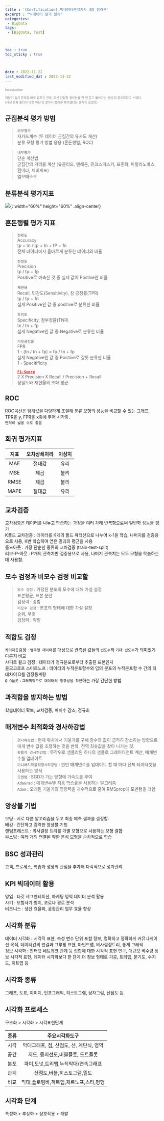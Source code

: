 ```yaml
---
title : '[Certification] 빅데이터분석기사 4장 정리본' 
excerpt : "빅데이터 실기 필기"
categories: 
 - BigData
tags: 
 - [BigData, Test]



toc : true
toc_sticky : true



date : 2022-11-22
last_modified_dat : 2022-11-22
---
```

<font size='1'><span style='color:gray'>Introduction</span></font>  
<font size='1'><br/></font>
<font size='1'><span style='color:gray'>빅분기 실기 문제를 바로 접하기 전에, 우선 단답형 정리본을 한 번 훑고 들어가는 것이 더 중요하다고 느꼈다.</span></font>
<font size='1'><br/></font>
<font size='1'><span style='color:gray'>(사실 문제 풀다가 이건 아닌 것 같아서 정리본 봐야겠다는 생각이 들었다)</span></font>  

## 군집분석 평가 방법
> `외부평가`  
> 자카드계수 (두 데이터 군집간의 유사도 게산)  
> 분류 모형 평가 방법 응용 (혼돈행렬, ROC)  

> `내부평가`  
> 단순 계산법  
> 군집간의 거리를 계산 (유클리드, 맨해튼, 민코스피스키, 표준화, 마할라노비스, 캔버라, 체비셰프)  
> 엘보메소드  

## 분류분석 평가지표

![](https://user-images.githubusercontent.com/60537388/204422617-aac70b2e-7fba-42b0-8e5e-e2418a3ead47.png){: width="60%" height="60%" .align-center}

## 혼돈행렬 평가 지표
> `정확도`  
> Accuracy  
> tp + tn / tp + tn + fP + fn  
> 전체 데이터에서 올바르게 분류한 데이터의 비율
>  
> `정밀도`  
> Precision  
> tp / tp + fp  
> Positive로 예측한 것 중 실제 값이 Postive인 비율  
>   
> `재현율`  
> Recall, 민감도(Sensitivity), 참 긍정률(TPR)  
> tp / tp + fn  
> 실제 Positive인 값 중 positive로 분류한 비율  
>  
> `특이도`  
> Specificity, 참부정율(TNR)  
> tn / tn + fp  
> 실제 Negative인 값 중 Negative로 분류한 비율  
>   
> `거짓긍정률`  
> FPR  
> 1 - (tn / tn + fp) = fp / tn + fp  
> 실제 Negative인 값 중 Positive로 잘못 분류한 비율  
> 1 - Specitificity  
>  
> <b><span style='color:red'><u>`F1-Score`</u></span></b>  
> 2 X Precision X Recall / Precision + Recall  
> 정밀도와 재현율의 조화 평균.

## ROC 
ROC곡선은 임계값을 다양하게 조절해 분류 모형의 성능을 비교할 수 있는 그래프.  
TPR을 y, FPR을 x축에 두어 시각화.  
`면적이 넓을 수로 좋음`

## 회귀 평가지표    

| 지표  | 오차상쇄처리 | 이상치 |
| :---: | :----------: | :----: |
|  MAE  |    절대값    |  유리  |
|  MSE  |     제곱     |  불리  |
| RMSE  |     제곱     |  불리  |
| MAPE  |    절대값    |  유리  |

## 교차검증
교차검증은 데이터를 나누고 학습하는 과정을 여러 차례 반복함으로써 일반화 성능을 평가  
K폴드 교차검증 : 데이터를 K개의 폴드 파티션으로 나누어 k-1을 학습, 나머지를 검증용으로 사용, K번 학습하여 얻은 결과의 평균을 사용  
홀드아웃 : 가장 단순한 종류의 교차검증 (train-test-split)  
리브-P-아웃 : P개의 관측치만 검증용으로 사용, 나머지 관측치는 모두 모형을 학습하는데 사용함.

## 모수 검정과 비모수 검정 비교할
> `모수 검정` :
> 가정된 분포의 모수에 대해 가설 설정  
> 표본평균, 표본 분산  
> 검정력 : 강함  
> `비모수 검정` :
> 분포의 형태에 대한 가설 설정  
> 순위, 부호  
> 검정력 : 약함  

## 적합도 검정
`카이제곱`검정 : `범주형 데이터`를 대상으로 관측된 값들의 `빈도수`와 `기대 빈도수`가 의미있게 다른지 비교  
샤피로 윌크 검정 : 데이터가 정규분포로부터 추출된 표본인지  
콜모고로프 스미르노프 : 데이터의 누적분포함수와 임의 분포의 누적분포함 수 간의 최대차이 D를 검정통계량  
`Q-Q플롯` : `그래픽적으로 데이터의 정규성을 확인`하는 가장 간단한 방법  

## 과적합을 방지하는 방법
학습데이터 확보, 교차검증, 피처수 감소, 정규화  

## 매개변수 최적화와 경사하강법
> `경사하강법` :
> 현재 위치에서 기울기를 구해 함수의 값이 급격히 감소하는 방향으로 매개 변수 값을 조정하는 것을 반복, 전역 최솟값을 찾아 나가는 것.  
> `확률적 경사하강법` :
> 무작위로 샘플리된 하나의 샘플로 그레이디언트 계산, 매개변수를 업데이트  
> `미니배치확률적경사하강법` : 
> 한번 매개변수를 업데이트 할 때 마다 전체 데이터셋을 사용하는 방식  
> `모멘텀` :
> SGD가 가는 방향에 가속도를 부여  
> `AdaGrad` :
> 매개변수별 적응 학습률을 사용하는 알고리즘  
> `Adam` :
> 오래된 기울기의 영향력을 지수적으로 줄여 RMSprop에 모멘텀을 더함

## 앙상블 기법
보팅 : 서로 다른 알고리즘을 두고 최종 예측 결과를 결정함.  
배깅 : 간단하고 강력한 앙상블 기법  
랜덤포레스트 : 의사결정 트리를 개별 모형으로 사용하는 모형 결합  
부스팅 : 여러 개의 연결된 약한 분석 모형을 순차적으로 학습  

## BSC 성과관리 
고객, 프로세스, 학습과 성장의 관점을 추가해 다각적으로 성과관리

## KPI 빅데이터 활용
영업 : 타깃 세그멘테이션, 마케팅 영역 데이터 분석 활용  
사기 : 보험사기 방지, 코로나 경로 분석  
비즈니스 : 생산 효율화, 공정관리 업무 효율 향상

## 시각화 분류
데이터 시각화 : 시각적 표현, 속성 변수 단위 포함 정보, 명확하고 정확하게 커뮤니케이션 목적, 데이터간의 연결과 그루핑 표현, 마인드맵, 의사결정트리, 통계 그래픽  
정보 시각화 : 인터넷 네트워크 관계 등 집합에 대한 시각적 표현 연구, 대규모 비수량 정보 시각적 표현, 데이터 시각화보다 한 단계 더 정보 형태로 가공, 트리맵, 분기도, 수지도, 히트맵 등

## 시각화 종류
그래프, 도표, 이미지, 인포그래픽, 히스토그램, 상자그림, 산점도 등

## 시각화 프로세스
구조화 > 시각화 > 시각표현단계

| 종류  |              주요시각화도구              |
| :---: | :--------------------------------------: |
| 시각  | 막대그래프, 점, 산점도, 선, 계단식, 영역 |
| 공간  |    지도, 등치선도,버블플롯, 도트플롯     |
| 분포  |   파이,도넛,트리맵,누적막대/연속그래프   |
| 관계  |       산점도,버블,히스토그램,밀도        |
| 비교  | 막대,플로팅바,히트맵,체르노프,스타,평행  |

## 시각화 단계
특성화 > 추상화 > 상호작용 > 개발

